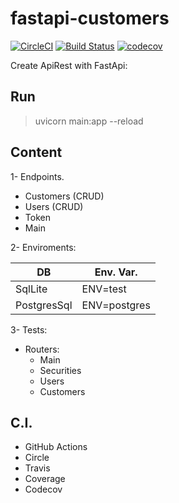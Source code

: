 # fastapi-customers

[![CircleCI](https://circleci.com/gh/dajuayen/fastapi-customers/tree/develop.svg?style=svg)](https://circleci.com/gh/dajuayen/fastapi-customers/tree/develop)
[![Build Status](https://app.travis-ci.com/dajuayen/fastapi-customers.svg?branch=develop "Travis")](https://app.travis-ci.com/dajuayen/fastapi-customers)
[![codecov](https://codecov.io/gh/dajuayen/fastapi-customers/branch/develop/graph/badge.svg?token=0EA0ZI526H)](https://codecov.io/gh/dajuayen/fastapi-customers)


Create ApiRest with FastApi:

## Run

> uvicorn main:app --reload


## Content

1- Endpoints. 
  - Customers (CRUD)
  - Users (CRUD)
  - Token
  - Main

2- Enviroments: 

  | DB      | Env. Var. |
  |---------|-----------|
  | SqlLite | ENV=test  |
  | PostgresSql | ENV=postgres|


3- Tests:
- Routers:
    - Main
    - Securities
    - Users
    - Customers

## C.I.

- GitHub Actions
- Circle
- Travis
- Coverage
- Codecov